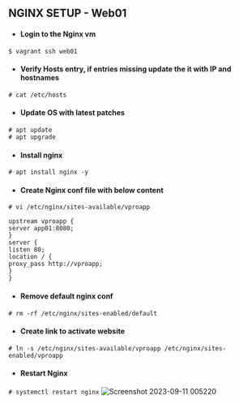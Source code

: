 ## NGINX SETUP - Web01
- #### Login to the Nginx vm

`$ vagrant ssh web01`

- #### Verify Hosts entry, if entries missing update the it with IP and hostnames

`# cat /etc/hosts`

- #### Update OS with latest patches
```
# apt update
# apt upgrade
```

- #### Install nginx

`# apt install nginx -y`

- #### Create Nginx conf file with below content

`# vi /etc/nginx/sites-available/vproapp`
```
upstream vproapp {
server app01:8080;
}
server {
listen 80;
location / {
proxy_pass http://vproapp;
}
}
```

- #### Remove default nginx conf

`# rm -rf /etc/nginx/sites-enabled/default`

- #### Create link to activate website

`# ln -s /etc/nginx/sites-available/vproapp /etc/nginx/sites-enabled/vproapp`

- #### Restart Nginx

`# systemctl restart nginx`
![Screenshot 2023-09-11 005220](https://github.com/Sulemoore/DevOps-Projects/assets/101164153/b24c0dbb-7a66-498b-a396-48c5696a2d30)
